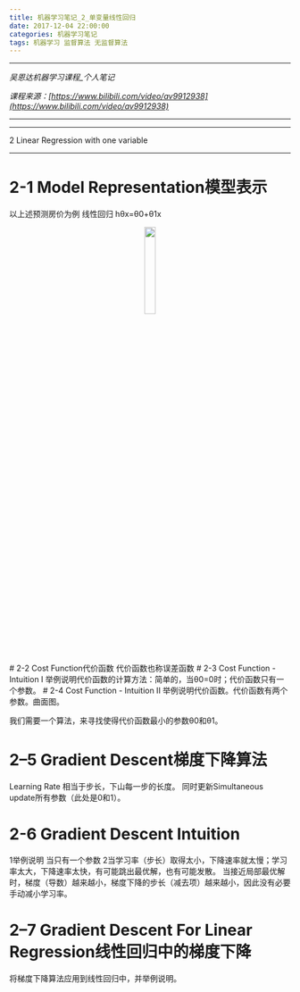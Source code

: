 ```yaml
---
title: 机器学习笔记_2_单变量线性回归
date: 2017-12-04 22:00:00
categories: 机器学习笔记
tags: 机器学习 监督算法 无监督算法
---
```


***

*吴恩达机器学习课程_个人笔记*

*课程来源：[https://www.bilibili.com/video/av9912938](https://www.bilibili.com/video/av9912938)*

***

***

2 Linear Regression with one variable

***

# 2-1 Model Representation模型表示
以上述预测房价为例
线性回归 hθx=θ0+θ1x
<div align=center> <img src="https://weidi1024.github.io/images/jiqixuexi.2.1.png" height="20%" /> </div>
# 2-2 Cost Function代价函数
代价函数也称误差函数
# 2-3 Cost Function - Intuition I
举例说明代价函数的计算方法：简单的，当θ0=0时；代价函数只有一个参数。
# 2-4 Cost Function - Intuition II
举例说明代价函数。代价函数有两个参数。曲面图。

我们需要一个算法，来寻找使得代价函数最小的参数θ0和θ1。
# 2–5 Gradient Descent梯度下降算法
Learning Rate 相当于步长，下山每一步的长度。
同时更新Simultaneous update所有参数（此处是0和1）。
 
# 2-6 Gradient Descent Intuition
1举例说明 当只有一个参数
2当学习率（步长）取得太小，下降速率就太慢；学习率太大，下降速率太快，有可能跳出最优解，也有可能发散。
当接近局部最优解时，梯度（导数）越来越小，梯度下降的步长（减去项）越来越小，因此没有必要手动减小学习率。
# 2–7  Gradient Descent For Linear Regression线性回归中的梯度下降
将梯度下降算法应用到线性回归中，并举例说明。